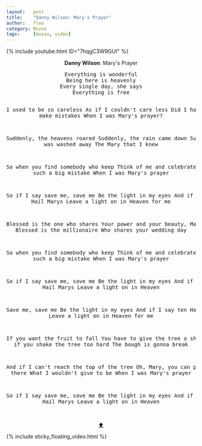 ```yaml
---
layout:   post
title:    "Danny Wilson: Mary's Prayer"
author:   flex
category: Muzax
tags:     [muzax, video]
---
```


{% include youtube.html ID="7hqgC3W9GUI" %}

<!-- break -->

<a id="top"></a>
<div id="lyrics"><div class="lyricsheader"><p><center><b>Danny Wilson</b>: Mary's Prayer</center></p></div>

<center><pre>
Everything is wonderful
Being here is heavenly
Every single day, she says
Everything is free

I used to be so careless
As if I couldn't care less
Did I have to make mistakes
When I was Mary's prayer?

Suddenly, the heavens roared
Suddenly, the rain came down
Suddenly was washed away
The Mary that I knew

So when you find somebody who keep
Think of me and celebrate
I made such a big mistake
When I was Mary's prayer

So if I say save me, save me
Be the light in my eyes
And if I say ten Hail Marys
Leave a light on in Heaven for me

Blessed is the one who shares
Your power and your beauty, Mary
Blessed is the millionaire
Who shares your wedding day

So when you find somebody who keep
Think of me and celebrate
I made such a big mistake
When I was Mary's prayer

So if I say save me, save me
Be the light in my eyes
And if I say ten Hail Marys
Leave a light on in Heaven

Save me, save me
Be the light in my eyes
And if I say ten Hail Marys
Leave a light on in Heaven for me

If you want the fruit to fall
You have to give the tree a shake
But if you shake the tree too hard
The bough is gonna break

And if I can't reach the top of the tree
Oh, Mary, you can pull me up there
What I wouldn't give to be
When I was Mary's prayer

So if I say save me, save me
Be the light in my eyes
And if I say ten Hail Marys
Leave a light on in Heaven
</pre><br><a href="#top">⬆</a></center></div>

<div class="sticky_floating_video"></div>
{% include sticky_floating_video.html %}